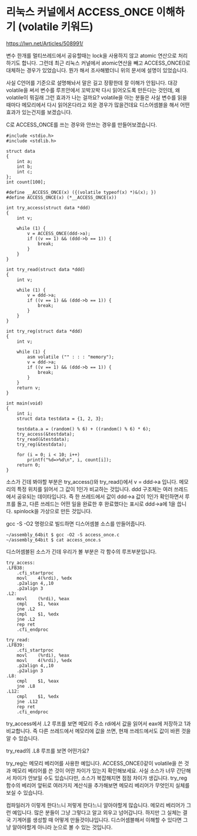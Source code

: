 # 리눅스 커널에서 ACCESS_ONCE 이해하기 (volatile 키워드)

https://lwn.net/Articles/508991/

변수 한개를 멀티쓰레드에서 공유할때는 lock을 사용하지 않고 atomic 연산으로 처리하기도 합니다. 그런데 최근 리눅스 커널에서 atomic연산을 빼고 ACCESS_ONCE()로 대체하는 경우가 있었습니다. 뭔가 해서 조사해봤더니 위의 문서에 설명이 있었습니다.

사실 C언어를 기준으로 설명해놔서 말은 길고 장황한데 잘 이해가 안됩니다. 대강 volatile을 써서 변수를 루프안에서 꼬박꼬박 다시 읽어오도록 만든다는 것인데, 왜 volatile이 뭐길래 그런 효과가 나는 걸까요? volatile을 아는 분들은 사실 변수를 읽을 때마다 메모리에서 다시 읽어온다라고 외운 경우가 많을건데요 디스어셈블을 해서 어떤 효과가 있는건지를 보겠습니다.

C로 ACCESS_ONCE를 쓰는 경우와 안쓰는 경우를 만들어보겠습니다.

```
#include <stdio.h>
#include <stdlib.h>
 
struct data
{
    int a;
    int b;
    int c;
};
int count[100];
 
#define __ACCESS_ONCE(x) ({(volatile typeof(x) *)&(x); })
#define ACCESS_ONCE(x) (*__ACCESS_ONCE(x))
 
int try_access(struct data *ddd)
{
    int v;
 
    while (1) {
        v = ACCESS_ONCE(ddd->a);
        if ((v == 1) && (ddd->b == 1)) {
            break;
        }
    }
}
 
int try_read(struct data *ddd)
{
    int v;
 
    while (1) {
        v = ddd->a;
        if ((v == 1) && (ddd->b == 1)) {
            break;
        }
    }
}
 
int try_reg(struct data *ddd)
{
    int v;
 
    while (1) {
        asm volatile ("" : : : "memory");
        v = ddd->a;
        if ((v == 1) && (ddd->b == 1)) {
            break;
        }
    }
    return v;
}
 
int main(void)
{
    int i;
    struct data testdata = {1, 2, 3};
 
    testdata.a = (random() % 6) + ((random() % 6) * 6);
    try_access(&testdata);
    try_read(&testdata);
    try_reg(&testdata);
 
    for (i = 0; i < 10; i++)
        printf("%d=>%d\n", i, count[i]);
    return 0;
}
```

소스가 긴데 봐야할 부분은 try_access()와 try_read()에서 v = ddd->a 입니다. 메모리의 특정 위치를 읽어서 그 값이 1인가 비교하는 것입니다. ddd 구조체는 여러 쓰레드에서 공유되는 데이타입니다. 즉 한 쓰레드에서 값이 ddd->a 값이 1인가 확인하면서 루프를 돌고, 다른 쓰레드는 어떤 일을 완료한 후 완료했다는 표시로 ddd->a에 1을 씁니다. spinlock을 가상으로 만든 것입니다.

gcc -S -O2 명령으로 빌드하면 디스어셈블 소스를 만들어줍니다.
```
~/assembly_64bit $ gcc -O2 -S access_once.c 
~/assembly_64bit $ cat access_once.s
```

디스어셈블된 소스가 긴데 우리가 볼 부분은 각 함수의 루프부분입니다.

```
try_access:
.LFB38:
    .cfi_startproc
    movl    4(%rdi), %edx
    .p2align 4,,10
    .p2align 3
.L2:
    movl    (%rdi), %eax
    cmpl    $1, %eax
    jne .L2
    cmpl    $1, %edx
    jne .L2
    rep ret
    .cfi_endproc
 
try_read:
.LFB39:
    .cfi_startproc
    movl    (%rdi), %eax
    movl    4(%rdi), %edx
    .p2align 4,,10
    .p2align 3
.L8:
    cmpl    $1, %eax
    jne .L8
.L12:
    cmpl    $1, %edx
    jne .L12
    rep ret
    .cfi_endproc
```

try_access에서 .L2 루프를 보면 메모리 주소 rdi에서 값을 읽어서 eax에 저장하고 1과 비교합니다. 즉 다른 쓰레드에서 메모리에 값을 쓰면, 현재 쓰레드에서도 값이 바뀐 것을 알 수 있습니다.

try_read의 .L8 루프를 보면 어떤가요?

try_reg는 메모리 베리어를 사용한 예입니다. ACCESS_ONCE()같이 volatile을 쓴 것과 메모리 베리어를 쓴 것이 어떤 차이가 있는지 확인해보세요. 사실 소스가 너무 간단해서 차이가 안보일 수도 있습니다만, 소스가 복잡해지면 점점 차이가 생깁니다. try_reg 함수의 베리어 앞뒤로 여러가지 계산식을 추가해보면 메모리 베리어가 무엇인지 실체를 보실 수 있습니다.

컴파일러가 이렇게 한다느니 저렇게 한다느니 알아야할게 많습니다. 메모리 베리어가 그런 예입니다. 많은 분들이 그냥 그렇다고 알고 외우고 넘어갑니다. 하지만 그 실체는 결국 기계어를 생성할 때 어떻게 만들것이냐입니다. 디스어셈블해서 이해할 수 있다면 그냥 알아야할게 아니라 눈으로 볼 수 있는 것입니다.

